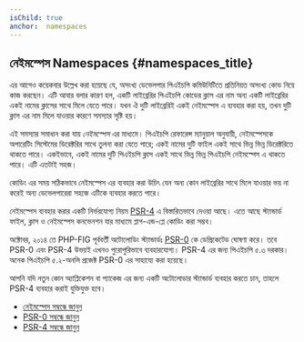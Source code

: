 ```yaml
---
isChild: true
anchor:  namespaces
---
```


## নেইমস্পেস Namespaces {#namespaces_title}

এর আগেও কয়েকবার উল্লেখ করা হয়েছে যে, অসংখ্য ডেভেলপার পিএইচপি কমিউনিটিতে প্রতিনিয়ত অসংখ্য কোড নিয়ে কাজ করছেন। এটি আবার বলার কারণ হল,
একটি লাইব্রেরির পিএইচপি কোডের ক্লাস এর নাম অন্য একটি লাইব্রেরির একই নামের ক্লাসের সাথে মিলে যেতে পারে। যখন ঐ দুটি লাইব্রেরিই একই নেইমস্পেস এ
ব্যবহার করা হয়, তখন দুটি ক্লাস এর নাম মিলে যাওয়ার কারণে সমস্যার সৃষ্টি হয়।

এই সমস্যার সমাধান করা যায় _নেইমস্পেস_ এর মাধ্যমে। পিএইচপি রেফারেন্স ম্যানুয়াল অনুযায়ী, নেইমস্পেসকে অপারেটিং সিস্টেমের ডিরেক্টরির সাথে
তুলনা করা যেতে পারে; একই নামের দুটি ফাইল একই সাথে ভিন্ন ভিন্ন ডিরেক্টরিতে থাকতে পারে। একইভাবে,
একই নামের দুটি পিএইচপি ক্লাস একই সাথে ভিন্ন ভিন্ন পিএইচপি নেইমস্পেস এ থাকতে পারে। এটি এতটাই সহজ।

কোডিং এর সময় সঠিকভাবে নেইমস্পেস এর ব্যবহার করা উচিৎ যেন অন্য কোন লাইব্রেরির সাথে মিলে যাওয়ার ভয় না করেই অন্য ডেভেলপারেরা সহজে
এটিকে ব্যবহার করতে পারে।

নেইমস্পেস ব্যবহার করার একটি নির্ভরযোগ্য নিয়ম [PSR-4][psr4] এ বিস্তারিতভাবে দেওয়া আছে। এতে আছে স্ট্যান্ডার্ড ফাইল, ক্লাস ও নেইমস্পেস কনভেনশন
যার মাধ্যমে প্লাগ-এন্ড-প্লে কোডিং করা সম্ভব।

অক্টোবর, ২০১৪ তে PHP-FIG পূর্ববর্তী অটোলোডিং স্ট্যান্ডার্ডঃ [PSR-0][psr0] কে ডেপ্রিকেটেড ঘোষণা করে। তবে PSR-0 এবং PSR-4 উভয়ই এখনও পুরোপুরিভাবে ব্যবহারযোগ্য।  PSR-4 এর জন্য পিএইচপি ৫.৩ দরকার। অনেক পিএইচপি ৫.২-অনলি প্রজেক্ট PSR-0 এর সাহায্যে করা হয়েছে।

আপনি যদি নতুন কোন অ্যাপ্লিকেশন বা প্যাকেজ এর জন্য একটি অটোলোডার স্ট্যান্ডার্ড ব্যবহার করতে চান, তাহলে PSR-4 ব্যবহার করাই যুক্তিযুক্ত হবে।

* [নেইমস্পেস সম্বন্ধে জানুন][namespaces]
* [PSR-0 সম্বন্ধে জানুন][psr0]
* [PSR-4 সম্বন্ধে জানুন][psr4]


[namespaces]: http://php.net/language.namespaces
[psr0]: http://www.php-fig.org/psr/psr-0/
[psr4]: http://www.php-fig.org/psr/psr-4/
